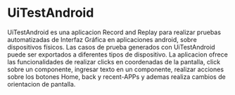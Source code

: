 UiTestAndroid
=============

UiTestAndroid es una aplicacion Record and Replay para realizar pruebas automatizadas de Interfaz Gráfica en aplicaciones android, sobre dispositivos físicos.	 Las casos de prueba generados con UiTestAndroid puede ser exportados a diferentes tipos de dispositivo. La aplicacion ofrece las funcionalidades de realizar clicks en coordenadas de la pantalla, click sobre un componente, ingresar texto en un componente, realizar acciones sobre los botones Home, back y recent-APPs y ademas realiza cambios de orientacion de pantalla.
